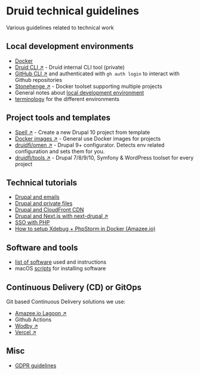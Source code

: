 # Druid technical guidelines

Various guidelines related to technical work

## Local development environments

- [Docker](docs/docker.md)
- [Druid CLI ↗️](https://github.com/druidfi/cli) - Druid internal CLI tool (private)
- [GitHub CLI ↗️](https://cli.github.com/) and authenticated with `gh auth login` to interact with Github repositories
- [Stonehenge ↗️](https://github.com/druidfi/stonehenge) - Docker toolset supporting multiple projects
- General notes about [local development environment](docs/local_dev_env.md)
- [terminology](docs/environments.md) for the different environments

## Project tools and templates

- [Spell ↗️](https://github.com/druidfi/spell) - Create a new Drupal 10 project from template
- [Docker images ↗️](https://github.com/druidfi/docker-images) - General use Docker images for projects
- [druidfi/omen ↗️](https://github.com/druidfi/omen) - Drupal 9+ configurator. Detects env related configuration and sets them for you.
- [druidfi/tools ↗️](https://github.com/druidfi/tools) - Drupal 7/8/9/10, Symfony & WordPress toolset for every project

## Technical tutorials

- [Drupal and emails](docs/drupal_emails.md)
- [Drupal and private files](docs/drupal_private_files.md)
- [Drupal and CloudFront CDN](docs/cdn_drupal.md)
- [Drupal and Next.js with next-drupal ↗️](https://next-drupal.org/)
- [SSO with PHP](docs/sso.md)
- [How to setup Xdebug + PhpStorm in Docker (Amazee.io)](docs/amazee_xdebug.md)

## Software and tools

- [list of software](docs/software.md) used and instructions
- macOS [scripts](docs/macos_scripts.md) for installing software

## Continuous Delivery (CD) or GitOps

Git based Continuous Delivery solutions we use:

- [Amazee.io Lagoon ↗️](https://lagoon.readthedocs.io/en/latest/using_lagoon/build_deploy_process/)
- Github Actions
- [Wodby ↗️](https://wodby.com/docs/)
- [Vercel ↗️](https://vercel.com/)

## Misc

- [GDPR guidelines](docs/gdpr.md)
